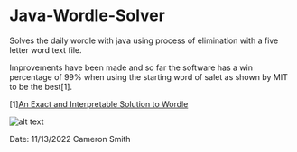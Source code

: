 # Java-Wordle-Solver
Solves the daily wordle with java using process of elimination with a five letter word text file.

Improvements have been made and so far the software has a win percentage of 99% when using the starting word of salet as shown by MIT to be the best[1].

[1][An Exact and Interpretable Solution to Wordle](https://auction-upload-files.s3.amazonaws.com/Wordle_Paper_Final.pdf)

![alt text](https://i.imgur.com/UN9a6xj.jpg)

Date: 11/13/2022
Cameron Smith
